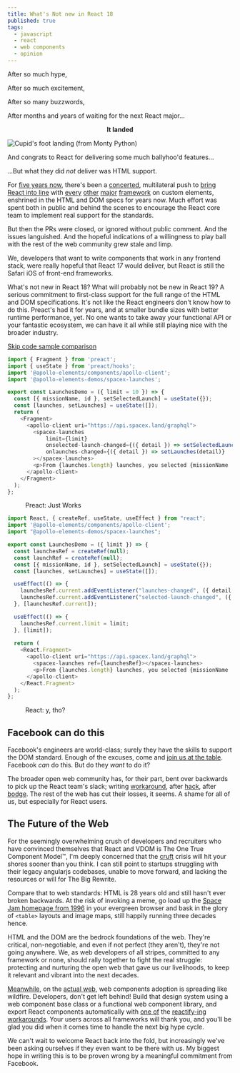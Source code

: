 ```yaml
---
title: What's Not new in React 18
published: true
tags:
  - javascript
  - react
  - web components
  - opinion
---
```

After so much hype,

After so much excitement,

After so many buzzwords,

After months and years of waiting for the next React major...

<center>

**It landed**

</center>

![Cupid's foot landing (from Monty Python)](https://dev-to-uploads.s3.amazonaws.com/uploads/articles/cpg8jzdr4u4xlubq2u70.jpg)

And congrats to React for delivering some much ballyhoo'd features...

...But what they did _not_ deliver was HTML support.

For [five years now](https://github.com/facebook/react/issues/11347), there's
been a [concerted](https://github.com/facebook/react/issues/4751), multilateral
push to [bring React into line](custom-elements-everywhere.com/#react) with
[every](https://custom-elements-everywhere.com/#angular)
[other](https://custom-elements-everywhere.com/#vue)
[major](https://custom-elements-everywhere.com/#svelte)
[framework](https://custom-elements-everywhere.com/#preact) on custom elements,
enshrined in the HTML and DOM specs for years now. Much effort was spent both
in public and behind the scenes to encourage the React core team to implement
real support for the standards.

But then the PRs were closed, or ignored without public comment. And the issues
languished. And the hopeful indications of a willingness to play ball with the
rest of the web community grew stale and limp. 

We, developers that want to write components that work in any frontend stack,
were really hopeful that React _17_ would deliver, but React is still the
Safari iOS of front-end frameworks.

What's not new in React 18? What will probably not be new in React 19? A
serious commitment to first-class support for the full range of the HTML and
DOM specifications. It's not like the React engineers don't know how to do
this. Preact's had it for years, and at smaller bundle sizes with better
runtime performance, yet. No one wants to take away your functional API or your
fantastic ecosystem, we can have it all while still playing nice with the
broader industry.

<a href="#facebook-can-do-this">Skip code sample comparison</a>

```js
import { Fragment } from 'preact';
import { useState } from 'preact/hooks';
import '@apollo-elements/components/apollo-client';
import '@apollo-elements-demos/spacex-launches';

export const LaunchesDemo = ({ limit = 10 }) => {
  const [{ missionName, id }, setSelectedLaunch] = useState({});
  const [launches, setLaunches] = useState([]);
  return (
    <Fragment>
      <apollo-client uri="https://api.spacex.land/graphql">
        <spacex-launches
            limit={limit}
            onselected-launch-changed={({ detail }) => setSelectedLaunch(detail)}
            onlaunches-changed={({ detail }) => setLaunches(detail)}
        ></spacex-launches>
        <p>From {launches.length} launches, you selected {missionName || 'nothing'}.</p>
      </apollo-client>
    </Fragment>
  );
};
```

<figure>
  <figcaption>Preact: Just Works</figcaption>
</figure>


```js
import React, { createRef, useState, useEffect } from "react";
import '@apollo-elements/components/apollo-client';
import "@apollo-elements-demos/spacex-launches";

export const LaunchesDemo = ({ limit }) => {
  const launchesRef = createRef(null);
  const launchRef = createRef(null);
  const [{ missionName, id }, setSelectedLaunch] = useState({});
  const [launches, setLaunches] = useState([]);

  useEffect(() => {
    launchesRef.current.addEventListener("launches-changed", ({ detail }) => setLaunches(detail));
    launchesRef.current.addEventListener("selected-launch-changed", ({ detail }) => setSelectedLaunch(detail));
  }, [launchesRef.current]);

  useEffect(() => {
    launchesRef.current.limit = limit;
  }, [limit]);
  
  return (
    <React.Fragment>
      <apollo-client uri="https://api.spacex.land/graphql">
        <spacex-launches ref={launchesRef}></spacex-launches>
        <p>From {launches.length} launches, you selected {missionName || "nothing"}.</p>
      </apollo-client>
    </React.Fragment>
  );
};
```

<figure>
  <figcaption>React: y, tho?</figcaption>
</figure>

## Facebook can do this

Facebook's engineers are world-class; surely they have the skills to support
the DOM standard. Enough of the excuses, come and [join us at the
table](https://www.w3.org/community/webcomponents/). Facebook _can_ do this.
But do they _want_ to do it?

The broader open web community has, for their part, bent over backwards to pick
up the React team's slack; writing
[workaround](https://github.com/tomivirkki/react-vaadin-components), after
[hack](https://github.com/SAP/ui5-webcomponents-react), after
[bodge](https://www.npmjs.com/package/@lit-labs/react). The rest of the web has
cut their losses, it seems. A shame for all of us, but especially for React
users.

## The Future of the Web

For the seemingly overwhelming crush of developers and recruiters who have
convinced themselves that React and VDOM is The One True Component Model™️, I'm
deeply concerned that the [cruft](https://www.wikiwand.com/en/Cruft) crisis
will hit your shores sooner than you think. I can still point to startups
struggling with their legacy angularjs codebases, unable to move forward, and
lacking the resources or will for The Big Rewrite.

Compare that to web standards: HTML is 28 years old and still hasn't ever
broken backwards. At the risk of invoking a meme, go load up the [Space Jam
homepage from 1996](https://www.spacejam.com/1996/) in your evergreen browser
and bask in the glory of `<table>` layouts and image maps, still happily
running three decades hence.

HTML and the DOM are the bedrock foundations of the web. They're critical,
non-negotiable, and even if not perfect (they aren't), they're not going
anywhere. We, as web developers of all stripes, committed to any framework or
none, should rally together to fight the real struggle: protecting and
nurturing the open web that gave us our livelihoods, to keep it relevant and
vibrant into the next decades.

[Meanwhile](https://arewebcomponentsathingyet.com/), on the [actual
web](https://www.chromestatus.com/metrics/feature/timeline/popularity/1689),
web components adoption is spreading like wildfire. Developers, don't get left
behind! Build that design system using a web component base class or a
functional web component library, and export React components automatically
with [one of](https://github.com/BBKolton/reactify-wc#readme) the [reactify-ing
workarounds](https://www.npmjs.com/package/@lit-labs/react). Your users across
all frameworks will thank you, and you'll be glad you did when it comes time to
handle the next big hype cycle.

We can't wait to welcome React back into the fold, but increasingly we've been
asking ourselves if they even want to be there with us. My biggest hope in
writing this is to be proven wrong by a meaningful commitment from Facebook.
